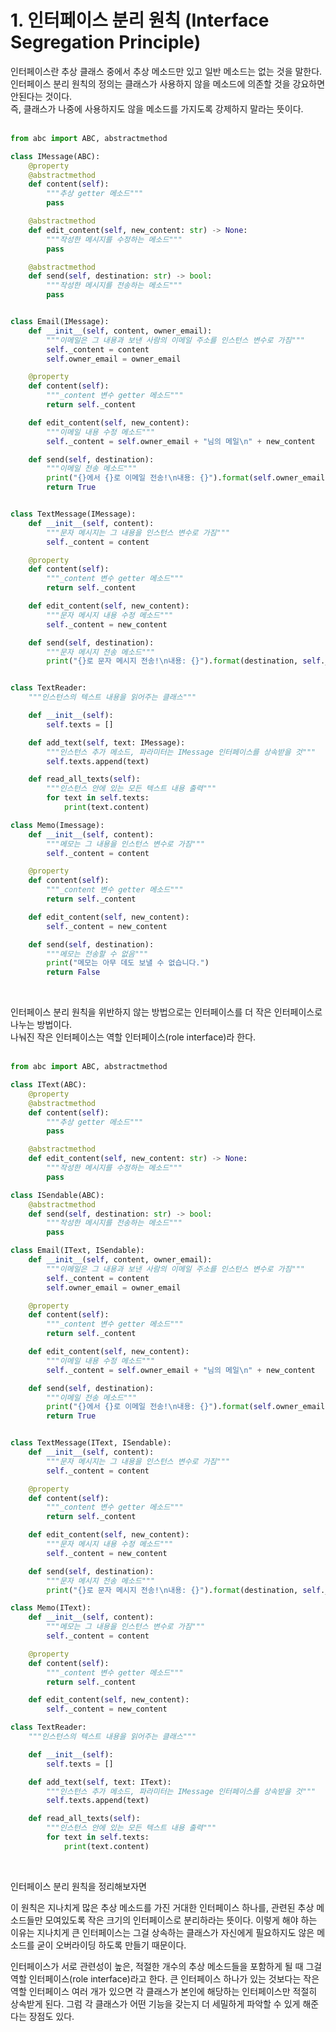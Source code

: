 # 1. 인터페이스 분리 원칙 (Interface Segregation Principle)

인터페이스란 추상 클래스 중에서 추상 메소드만 있고 일반 메소드는 없는 것을 말한다. <br>
인터페이스 분리 원칙의 정의는 클래스가 사용하지 않을 메소드에 의존할 것을 강요하면 안된다는 것이다. <br>
즉, 클래스가 나중에 사용하지도 않을 메소드를 가지도록 강제하지 말라는 뜻이다.
<br><br>

```python
from abc import ABC, abstractmethod

class IMessage(ABC):
    @property
    @abstractmethod
    def content(self):
        """추상 getter 메소드"""
        pass

    @abstractmethod
    def edit_content(self, new_content: str) -> None:
        """작성한 메시지를 수정하는 메소드"""
        pass

    @abstractmethod
    def send(self, destination: str) -> bool:
        """작성한 메시지를 전송하는 메소드"""
        pass


class Email(IMessage):
    def __init__(self, content, owner_email):
        """이메일은 그 내용과 보낸 사람의 이메일 주소를 인스턴스 변수로 가짐"""
        self._content = content
        self.owner_email = owner_email

    @property
    def content(self):
        """_content 변수 getter 메소드"""
        return self._content

    def edit_content(self, new_content):
        """이메일 내용 수정 메소드"""
        self._content = self.owner_email + "님의 메일\n" + new_content

    def send(self, destination):
        """이메일 전송 메소드"""
        print("{}에서 {}로 이메일 전송!\n내용: {}").format(self.owner_email, destination, self._content)
        return True


class TextMessage(IMessage):
    def __init__(self, content):
        """문자 메시지는 그 내용을 인스턴스 변수로 가짐"""
        self._content = content

    @property
    def content(self):
        """_content 변수 getter 메소드"""
        return self._content

    def edit_content(self, new_content):
        """문자 메시지 내용 수정 메소드"""
        self._content = new_content

    def send(self, destination):
        """문자 메시지 전송 메소드"""
        print("{}로 문자 메시지 전송!\n내용: {}").format(destination, self._content)


class TextReader:
    """인스턴스의 텍스트 내용을 읽어주는 클래스"""

    def __init__(self):
        self.texts = []

    def add_text(self, text: IMessage):
        """인스턴스 추가 메소드, 파라미터는 IMessage 인터페이스를 상속받을 것"""
        self.texts.append(text)

    def read_all_texts(self):
        """인스턴스 안에 있는 모든 텍스트 내용 출력"""
        for text in self.texts:
            print(text.content)

class Memo(Imessage):
    def __init__(self, content):
        """메모는 그 내용을 인스턴스 변수로 가짐"""
        self._content = content

    @property
    def content(self):
        """_content 변수 getter 메소드"""
        return self._content

    def edit_content(self, new_content):
        self._content = new_content

    def send(self, destination):
        """메모는 전송할 수 없음"""
        print("메모는 아무 데도 보낼 수 없습니다.")
        return False
```

<br>

인터페이스 분리 원칙을 위반하지 않는 방법으로는 인터페이스를 더 작은 인터페이스로 나누는 방법이다. <br>
나눠진 작은 인터페이스는 역할 인터페이스(role interface)라 한다.
<br><br>

```python
from abc import ABC, abstractmethod

class IText(ABC):
    @property
    @abstractmethod
    def content(self):
        """추상 getter 메소드"""
        pass

    @abstractmethod
    def edit_content(self, new_content: str) -> None:
        """작성한 메시지를 수정하는 메소드"""
        pass

class ISendable(ABC):
    @abstractmethod
    def send(self, destination: str) -> bool:
        """작성한 메시지를 전송하는 메소드"""
        pass

class Email(IText, ISendable):
    def __init__(self, content, owner_email):
        """이메일은 그 내용과 보낸 사람의 이메일 주소를 인스턴스 변수로 가짐"""
        self._content = content
        self.owner_email = owner_email

    @property
    def content(self):
        """_content 변수 getter 메소드"""
        return self._content

    def edit_content(self, new_content):
        """이메일 내용 수정 메소드"""
        self._content = self.owner_email + "님의 메일\n" + new_content

    def send(self, destination):
        """이메일 전송 메소드"""
        print("{}에서 {}로 이메일 전송!\n내용: {}").format(self.owner_email, destination, self._content)
        return True


class TextMessage(IText, ISendable):
    def __init__(self, content):
        """문자 메시지는 그 내용을 인스턴스 변수로 가짐"""
        self._content = content

    @property
    def content(self):
        """_content 변수 getter 메소드"""
        return self._content

    def edit_content(self, new_content):
        """문자 메시지 내용 수정 메소드"""
        self._content = new_content

    def send(self, destination):
        """문자 메시지 전송 메소드"""
        print("{}로 문자 메시지 전송!\n내용: {}").format(destination, self._content)

class Memo(IText):
    def __init__(self, content):
        """메모는 그 내용을 인스턴스 변수로 가짐"""
        self._content = content

    @property
    def content(self):
        """_content 변수 getter 메소드"""
        return self._content

    def edit_content(self, new_content):
        self._content = new_content

class TextReader:
    """인스턴스의 텍스트 내용을 읽어주는 클래스"""

    def __init__(self):
        self.texts = []

    def add_text(self, text: IText):
        """인스턴스 추가 메소드, 파라미터는 IMessage 인터페이스를 상속받을 것"""
        self.texts.append(text)

    def read_all_texts(self):
        """인스턴스 안에 있는 모든 텍스트 내용 출력"""
        for text in self.texts:
            print(text.content)
```

<br>

인터페이스 분리 원칙을 정리해보자면 <br>

이 원칙은 지나치게 많은 추상 메소드를 가진 거대한 인터페이스 하나를, 관련된 추상 메소드들만 모여있도록 작은 크기의 인터페이스로 분리하라는 뜻이다. 이렇게 해야 하는 이유는 지나치게 큰 인터페이스는 그걸 상속하는 클래스가 자신에게 필요하지도 않은 메소드를 굳이 오버라이딩 하도록 만들기 때문이다. <br>

인터페이스가 서로 관련성이 높은, 적절한 개수의 추상 메소드들을 포함하게 될 때 그걸 역할 인터페이스(role interface)라고 한다. 큰 인터페이스 하나가 있는 것보다는 작은 역할 인터페이스 여러 개가 있으면 각 클래스가 본인에 해당하는 인터페이스만 적절히 상속받게 된다. 그럼 각 클래스가 어떤 기능을 갖는지 더 세밀하게 파악할 수 있게 해준다는 장점도 있다. <br>
